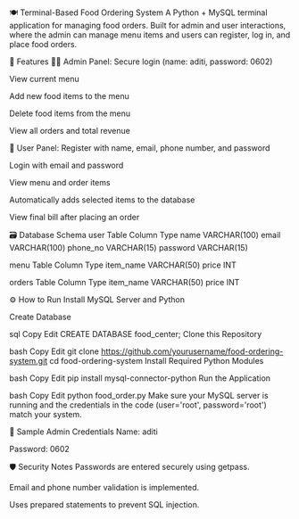 🍽️ Terminal-Based Food Ordering System
A Python + MySQL terminal application for managing food orders. Built for admin and user interactions, where the admin can manage menu items and users can register, log in, and place food orders.

📌 Features
👨‍🍳 Admin Panel:
Secure login (name: aditi, password: 0602)

View current menu

Add new food items to the menu

Delete food items from the menu

View all orders and total revenue

🙋 User Panel:
Register with name, email, phone number, and password

Login with email and password

View menu and order items

Automatically adds selected items to the database

View final bill after placing an order

🗃️ Database Schema
user Table
Column	Type
name	VARCHAR(100)
email	VARCHAR(100)
phone_no	VARCHAR(15)
password	VARCHAR(15)

menu Table
Column	Type
item_name	VARCHAR(50)
price	INT

orders Table
Column	Type
item_name	VARCHAR(50)
price	INT

⚙️ How to Run
Install MySQL Server and Python

Create Database

sql
Copy
Edit
CREATE DATABASE food_center;
Clone this Repository

bash
Copy
Edit
git clone https://github.com/yourusername/food-ordering-system.git
cd food-ordering-system
Install Required Python Modules

bash
Copy
Edit
pip install mysql-connector-python
Run the Application

bash
Copy
Edit
python food_order.py
Make sure your MySQL server is running and the credentials in the code (user='root', password='root') match your system.

🧾 Sample Admin Credentials
Name: aditi

Password: 0602

🛡️ Security Notes
Passwords are entered securely using getpass.

Email and phone number validation is implemented.

Uses prepared statements to prevent SQL injection.

